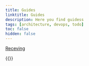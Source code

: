 ```yaml
---
title: Guides
linktitle: Guides
description: Here you find guidess
tags: [architecture, devops, todo]
toc: false
hidden: false
---
```


[Receving](receivingdata)

{{<children />}}
